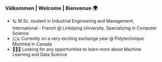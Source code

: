 ### Välkommen | Welcome | Bienvenue 🌍

- 🪐 M.Sc. student in Industrial Engineering and Management, International - French @ Linköping University. Specializing in Computer Science
- 🇨🇦 Currently on a very exciting exchange year @ Polytechnique Montréal in Canada
- 👨🏻‍💻 Looking for any opportunities to learn more about Machine Learning and Data Science
